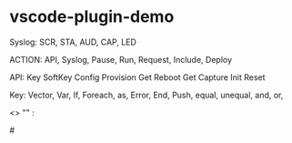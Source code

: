 # vscode-plugin-demo
Syslog: SCR, STA, AUD, CAP, LED

ACTION: API, Syslog, Pause, Run, Request, Include, Deploy

API: Key SoftKey Config Provision Get Reboot Get Capture Init Reset

Key: Vector, Var, If, Foreach, as, Error, End, Push, equal, unequal, and, or, 

<> "" :

\#
